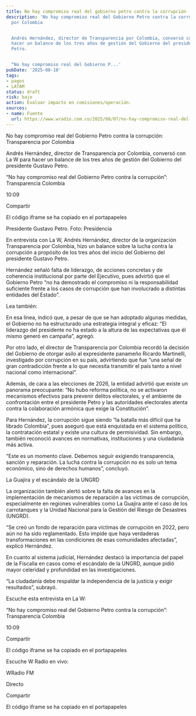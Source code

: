 ```yaml
---
title: No hay compromiso real del gobierno petro contra la corrupción
description: 'No hay compromiso real del Gobierno Petro contra la corrupción: Transparencia
  por Colombia


  Andrés Hernández, director de Transparencia por Colombia, conversó con La W para
  hacer un balance de los tres años de gestión del Gobierno del presidente Gustavo
  Petro.


  “No hay compromiso real del Gobierno P...'
pubDate: '2025-08-10'
tags:
- pagos
- LATAM
status: draft
risk: bajo
action: Evaluar impacto en comisiones/operación.
sources:
- name: Fuente
  url: https://www.wradio.com.co/2025/08/07/no-hay-compromiso-real-del-gobierno-petro-contra-la-corrupcion-transparencia-colombia/
---
```

No hay compromiso real del Gobierno Petro contra la corrupción: Transparencia por Colombia

Andrés Hernández, director de Transparencia por Colombia, conversó con La W para hacer un balance de los tres años de gestión del Gobierno del presidente Gustavo Petro.

“No hay compromiso real del Gobierno Petro contra la corrupción”: Transparencia Colombia

10:09

Compartir

El código iframe se ha copiado en el portapapeles

Presidente Gustavo Petro. Foto: Presidencia

En entrevista con La W, Andrés Hernández, director de la organización Transparencia por Colombia, hizo un balance sobre la lucha contra la corrupción a propósito de los tres años del inicio del Gobierno del presidente Gustavo Petro.

Hernández señaló falta de liderazgo, de acciones concretas y de coherencia institucional por parte del Ejecutivo, pues advirtió que el Gobierno Petro “no ha demostrado el compromiso ni la responsabilidad suficiente frente a los casos de corrupción que han involucrado a distintas entidades del Estado”.

Lea también:

En esa línea, indicó que, a pesar de que se han adoptado algunas medidas, el Gobierno no ha estructurado una estrategia integral y eficaz: “El liderazgo del presidente no ha estado a la altura de las expectativas que él mismo generó en campaña”, agregó.

Por otro lado, el director de Transparencia por Colombia recordó la decisión del Gobierno de otorgar asilo al expresidente panameño Ricardo Martinelli, investigado por corrupción en su país, advirtiendo que fue “una señal de gran contradicción frente a lo que necesita transmitir el país tanto a nivel nacional como internacional”.

Además, de cara a las elecciones de 2026, la entidad advirtió que existe un panorama preocupante: “No hubo reforma política, no se activaron mecanismos efectivos para prevenir delitos electorales, y el ambiente de confrontación entre el presidente Petro y las autoridades electorales atenta contra la colaboración armónica que exige la Constitución”.

Para Hernández, la corrupción sigue siendo “la batalla más difícil que ha librado Colombia”, pues aseguró que está enquistada en el sistema político, la contratación estatal y existe una cultura de permisividad. Sin embargo, también reconoció avances en normativas, instituciones y una ciudadanía más activa.

“Este es un momento clave. Debemos seguir exigiendo transparencia, sanción y reparación. La lucha contra la corrupción no es solo un tema económico, sino de derechos humanos”, concluyó.

La Guajira y el escándalo de la UNGRD

La organización también alertó sobre la falta de avances en la implementación de mecanismos de reparación a las víctimas de corrupción, especialmente en regiones vulnerables como La Guajira ante el caso de los carrotanques y la Unidad Nacional para la Gestión del Riesgo de Desastres (UNGRD).

“Se creó un fondo de reparación para víctimas de corrupción en 2022, pero aún no ha sido reglamentado. Esto impide que haya verdaderas transformaciones en las condiciones de esas comunidades afectadas”, explicó Hernández.

En cuanto al sistema judicial, Hernández destacó la importancia del papel de la Fiscalía en casos como el escándalo de la UNGRD, aunque pidió mayor celeridad y profundidad en las investigaciones.

“La ciudadanía debe respaldar la independencia de la justicia y exigir resultados”, subrayó.

Escuche esta entrevista en La W:

“No hay compromiso real del Gobierno Petro contra la corrupción”: Transparencia Colombia

10:09

Compartir

El código iframe se ha copiado en el portapapeles

Escuche W Radio en vivo:

WRadio FM

Directo

Compartir

El código iframe se ha copiado en el portapapeles